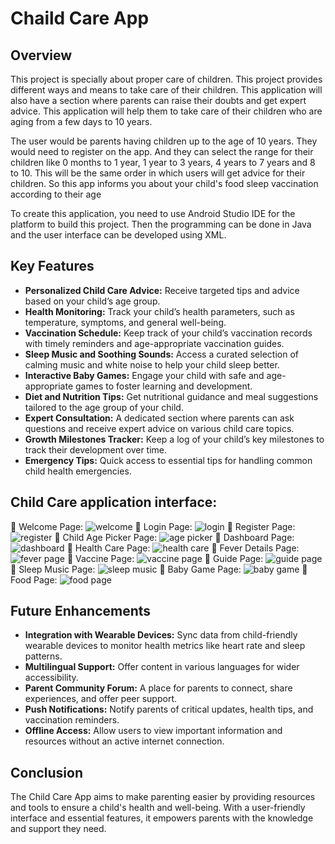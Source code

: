 # Chaild Care App

## Overview
This project is specially about proper care of children. This project provides different ways and means to take care of their children. This application will also have a section where parents can raise their doubts and get expert advice. This application will help them to take care of their children who are aging from a few days to 10 years.

The user would be parents having children up to the age of 10 years. They would need to register on the app. And they can select the range for their children like 0 months to 1 year, 1 year to 3 years, 4 years to 7 years and 8 to 10. This will be the same order in which users will get advice for their children. So this app informs you about your child's food sleep vaccination according to their age

To create this application, you need to use Android Studio IDE for the platform to build this project. Then the programming can be done in Java and the user interface can be developed using XML.

## Key Features

- **Personalized Child Care Advice:** Receive targeted tips and advice based on your child’s age group.
- **Health Monitoring:** Track your child’s health parameters, such as temperature, symptoms, and general well-being.
- **Vaccination Schedule:** Keep track of your child’s vaccination records with timely reminders and age-appropriate vaccination guides.
- **Sleep Music and Soothing Sounds:** Access a curated selection of calming music and white noise to help your child sleep better.
- **Interactive Baby Games:** Engage your child with safe and age-appropriate games to foster learning and development.
- **Diet and Nutrition Tips:** Get nutritional guidance and meal suggestions tailored to the age group of your child.
- **Expert Consultation:** A dedicated section where parents can ask questions and receive expert advice on various child care topics.
- **Growth Milestones Tracker:** Keep a log of your child’s key milestones to track their development over time.
- **Emergency Tips:** Quick access to essential tips for handling common child health emergencies.

## Child Care application interface:

📌 Welcome Page:
![welcome](https://github.com/user-attachments/assets/789a2775-1455-470c-ade2-6243ac525924)
📌 Login Page:
![login](https://github.com/user-attachments/assets/d7d740de-8f0e-4456-937f-da2ffdf483e5)
📌 Register Page:
![register](https://github.com/user-attachments/assets/be796069-e657-45aa-8cb1-e051a059ece7)
📌 Child Age Picker Page:
![age picker](https://github.com/user-attachments/assets/d37ee6f5-59ae-4a42-b344-d362a3df1e49)
📌 Dashboard Page:
![dashboard](https://github.com/user-attachments/assets/31b7f2b4-df67-4483-859f-3d6ba3d524e6)
📌 Health Care Page:
![health care](https://github.com/user-attachments/assets/c5e49b79-3fd4-4331-8570-d0b318e0b443)
📌 Fever Details Page:
![fever page](https://github.com/user-attachments/assets/37d8add5-5d24-4f3c-8a1d-22800a6a868c)
📌 Vaccine Page:
![vaccine page](https://github.com/user-attachments/assets/eef00119-2c26-4c07-a84d-67b443d2eb1c)
📌 Guide Page:
![guide page](https://github.com/user-attachments/assets/cab9c451-8541-420c-8484-785c6d5cdb18)
📌 Sleep Music Page:
![sleep music](https://github.com/user-attachments/assets/dd97a81c-31d2-4162-b540-3d38b51a2627)
📌 Baby Game Page:
![baby game](https://github.com/user-attachments/assets/c7708b13-93b4-4e8a-8aa1-b18cc490b1f7)
📌 Food Page:
![food page](https://github.com/user-attachments/assets/87bdbdce-a047-4b7b-8985-a38c4c9b621c)

## Future Enhancements

- **Integration with Wearable Devices:** Sync data from child-friendly wearable devices to monitor health metrics like heart rate and sleep patterns.
- **Multilingual Support:** Offer content in various languages for wider accessibility.
- **Parent Community Forum:** A place for parents to connect, share experiences, and offer peer support.
- **Push Notifications:** Notify parents of critical updates, health tips, and vaccination reminders.
- **Offline Access:** Allow users to view important information and resources without an active internet connection.

## Conclusion

The Child Care App aims to make parenting easier by providing resources and tools to ensure a child's health and well-being. With a user-friendly interface and essential features, it empowers parents with the knowledge and support they need.
